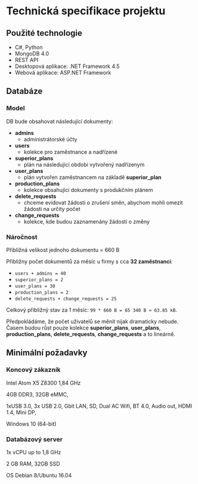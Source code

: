 # Technická specifikace projektu
## Použité technologie
- C#, Python
- MongoDB 4.0
- REST API
- Desktopová aplikace: .NET Framework 4.5
- Webová aplikace: ASP.NET Framework
## Databáze
### Model
DB bude obsahovat následující dokumenty:
- __admins__
    - administrátorské účty
- __users__
    - kolekce pro zaměstnance a nadřízené
- __superior_plans__
    - plán na následující období vytvořený nadřízenym
- __user_plans__
    - plán vytvořen zaměstnancem na základě __superior_plan__
- __production_plans__
    - kolekce obsahující dokumenty s produkčním plánem
- __delete_requests__
    - chceme evidovat žádosti o zrušení směn, abychom mohli omezit žádosti na určity počet
- __change_requests__
    - kolekce, kde budou zaznamenány žádosti o změny
### Náročnost
Přibližná velikost jednoho dokumentu = 660 B

Přibližny počet dokumentů za měsíc u firmy s cca __32 zaměstnanci__:
- `users + admins = 40`
- `superior_plans = 2`
- `user_plans = 30`
- `production_plans = 2`
- `delete_requests + change_requests = 25`

Celkový přibližný stav za 1 měsíc: `99 * 660 B = 65 340 B ≈ 63.85 kB`.

Předpokládáme, že počet uživatelů se měnit nijak dramaticky nebude. Časem budou růst pouze kolekce __superior_plans__, __user_plans__, __production_plans__, __delete_requests__, __change_requests__ a to lineárně.

## Minimální požadavky
### Koncový zákazník
Intel Atom X5 Z8300 1,84 GHz

4GB DDR3, 32GB eMMC,

1xUSB 3.0, 3x USB 2.0, Gbit LAN, SD, Dual AC Wifi, BT 4.0, Audio out, HDMI 1.4, Mini DP,

Windows 10 (64-bit)
### Databázový server 
1x vCPU up to 1,8 GHz

2 GB RAM, 32GB SSD

OS Debian 8/Ubuntu 16.04

